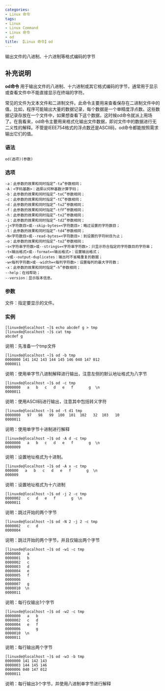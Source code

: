 ```yaml
---
categories:
- Linux 命令
tags:
- Linux
- Linux Command
- Linux 命令
- od
title: 【Linux 命令】od
---
```


输出文件的八进制、十六进制等格式编码的字节

## 补充说明

**od命令** 用于输出文件的八进制、十六进制或其它格式编码的字节，通常用于显示或查看文件中不能直接显示在终端的字符。

常见的文件为文本文件和二进制文件。此命令主要用来查看保存在二进制文件中的值。比如，程序可能输出大量的数据记录，每个数据是一个单精度浮点数。这些数据记录存放在一个文件中，如果想查看下这个数据，这时候od命令就派上用场了。在我看来，od命令主要用来格式化输出文件数据，即对文件中的数据进行无二义性的解释。不管是IEEE754格式的浮点数还是ASCII码，od命令都能按照需求输出它们的值。

###  语法

```shell
od(选项)(参数)
```

###  选项

```shell
-a：此参数的效果和同时指定“-ta”参数相同；
-A：<字码基数>：选择以何种基数计算字码；
-b：此参数的效果和同时指定“-toC”参数相同；
-c：此参数的效果和同时指定“-tC”参数相同；
-d：此参数的效果和同时指定“-tu2”参数相同；
-f：此参数的效果和同时指定“-tfF”参数相同；
-h：此参数的效果和同时指定“-tx2”参数相同；
-i：此参数的效果和同时指定“-td2”参数相同；
-j<字符数目>或--skip-bytes=<字符数目>：略过设置的字符数目；
-l：此参数的效果和同时指定“-td4”参数相同；
-N<字符数目>或--read-bytes=<字符数目>：到设置的字符树目为止；
-o：此参数的效果和同时指定“-to2”参数相同；
-s<字符串字符数>或--strings=<字符串字符数>：只显示符合指定的字符数目的字符串；
-t<输出格式>或--format=<输出格式>：设置输出格式；
-v或--output-duplicates：输出时不省略重复的数据；
-w<每列字符数>或--width=<每列字符数>：设置每列的最大字符数；
-x：此参数的效果和同时指定“-h”参数相同；
--help：在线帮助；
--version：显示版本信息。
```

###  参数

文件：指定要显示的文件。

###  实例

```shell
[linuxde@localhost ~]$ echo abcdef g > tmp
[linuxde@localhost ~]$ cat tmp
abcdef g
```

说明：先准备一个tmp文件

```shell
[linuxde@localhost ~]$ od -b tmp
0000000 141 142 143 144 145 146 040 147 012
0000011
```

说明：使用单字节八进制解释进行输出，注意左侧的默认地址格式为八字节

```shell
[linuxde@localhost ~]$ od -c tmp
0000000   a   b   c   d   e   f       g  \n
0000011
```

说明：使用ASCII码进行输出，注意其中包括转义字符

```shell
[linuxde@localhost ~]$ od -t d1 tmp
0000000   97   98   99  100  101  102   32  103   10
0000011
```

说明：使用单字节十进制进行解释

```shell
[linuxde@localhost ~]$ od -A d -c tmp
0000000   a   b   c   d   e   f       g  \n
0000009
```

说明：设置地址格式为十进制。

```shell
[linuxde@localhost ~]$ od -A x -c tmp
000000   a   b   c   d   e   f       g  \n
000009
```

说明：设置地址格式为十六进制

```shell
[linuxde@localhost ~]$ od -j 2 -c tmp
0000002   c   d   e   f       g  \n
0000011
```

说明：跳过开始的两个字节

```shell
[linuxde@localhost ~]$ od -N 2 -j 2 -c tmp
0000002   c   d
0000004
```

说明：跳过开始的两个字节，并且仅输出两个字节

```shell
[linuxde@localhost ~]$ od -w1 -c tmp
0000000   a
0000001   b
0000002   c
0000003   d
0000004   e
0000005   f
0000006   
0000007   g
0000010  \n
0000011
```

说明：每行仅输出1个字节

```shell
[linuxde@localhost ~]$ od -w2 -c tmp
0000000   a   b
0000002   c   d
0000004   e   f
0000006       g
0000010  \n
0000011
```

说明：每行输出两个字节

```shell
[linuxde@localhost ~]$ od -w3 -b tmp
0000000 141 142 143
0000003 144 145 146
0000006 040 147 012
0000011
```

说明：每行输出3个字节，并使用八进制单字节进行解释


<!-- Linux命令行搜索引擎：https://jaywcjlove.github.io/linux-command/ -->